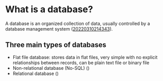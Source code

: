 # What is a database?

A database is an organized collection of data, usually controlled by a database management system ([20220310214343](https://github.com/jtoguri/zet/tree/main/20220310214343)).

## Three main types of databases

* Flat file database: stores data in flat files, very simple with no explicit relationships between records, can be plain text file or binary file
* Non-relational database (No-SQL) ()
* Relational database ()
